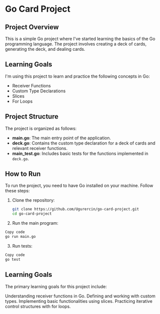 # Go Card Project

## Project Overview

This is a simple Go project where I've started learning the basics of the Go programming language. The project involves creating a deck of cards, generating the deck, and dealing cards.

## Learning Goals

I'm using this project to learn and practice the following concepts in Go:

- Receiver Functions
- Custom Type Declarations
- Slices
- For Loops

## Project Structure

The project is organized as follows:

- **main.go**: The main entry point of the application.
- **deck.go**: Contains the custom type declaration for a deck of cards and relevant receiver functions.
- **main_test.go**: Includes basic tests for the functions implemented in `deck.go`.

## How to Run

To run the project, you need to have Go installed on your machine. Follow these steps:

1. Clone the repository:

   ```bash
   git clone https://github.com/Ugurercin/go-card-project.git
   cd go-card-project
   ```

2. Run the main program:

```bash
Copy code
go run main.go
```

3. Run tests:

```bash
Copy code
go test
```

## Learning Goals

The primary learning goals for this project include:

Understanding receiver functions in Go.
Defining and working with custom types.
Implementing basic functionalities using slices.
Practicing iterative control structures with for loops.
